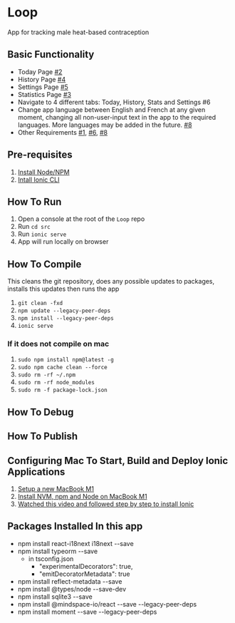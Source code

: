 # Loop

App for tracking male heat-based contraception

## Basic Functionality

- Today Page [#2](https://github.com/Juansero29/Loop/issues/2)
- History Page [#4](https://github.com/Juansero29/Loop/issues/4)
- Settings Page [#5](https://github.com/Juansero29/Loop/issues/5)
- Statistics Page [#3](https://github.com/Juansero29/Loop/issues/3)
- Navigate to 4 different tabs: Today, History, Stats and Settings #6
- Change app language between English and French at any given moment, changing all non-user-input text in the app to the required languages. More languages may be added in the future. [#8](https://github.com/Juansero29/Loop/issues/8)
- Other Requirements [#1](https://github.com/Juansero29/Loop/issues/1), [#6](https://github.com/Juansero29/Loop/issues/6), [#8](https://github.com/Juansero29/Loop/issues/8)

## Pre-requisites

1. [Install Node/NPM](https://ionicframework.com/docs/intro/environment#node--npm)
1. [Intall Ionic CLI](https://ionicframework.com/docs/intro/cli)

## How To Run

1. Open a console at the root of the `Loop` repo
1. Run `cd src`
1. Run `ionic serve`
1. App will run locally on browser

## How To Compile

This cleans the git repository, does any possible updates to packages, installs this updates then runs the app

1. `git clean -fxd`
1. `npm update --legacy-peer-deps`
1. `npm install --legacy-peer-deps`
1. `ionic serve`

### If it does not compile on mac

1. `sudo npm install npm@latest -g`
1. `sudo npm cache clean --force`
1. `sudo rm -rf ~/.npm`
1. `sudo rm -rf node_modules`
1. `sudo rm -f package-lock.json`

## How To Debug

## How To Publish

## Configuring Mac To Start, Build and Deploy Ionic Applications

1. [Setup a new MacBook M1](https://amanhimself.dev/blog/setup-macbook-m1/)
1. [Install NVM, npm and Node on MacBook M1](https://amanhimself.dev/blog/install-nodejs-using-nvm-on-macos-m1/)
1. [Watched this video and followed step by step to install Ionic](https://www.youtube.com/watch?v=5QldhWHKvfQ)

## Packages Installed In this app

- npm install react-i18next i18next --save
- npm install typeorm --save
  - in tsconfig.json
    - "experimentalDecorators": true,
    - "emitDecoratorMetadata": true
- npm install reflect-metadata --save
- npm install @types/node --save-dev
- npm install sqlite3 --save
- npm install @mindspace-io/react --save --legacy-peer-deps
- npm install moment --save --legacy-peer-deps
